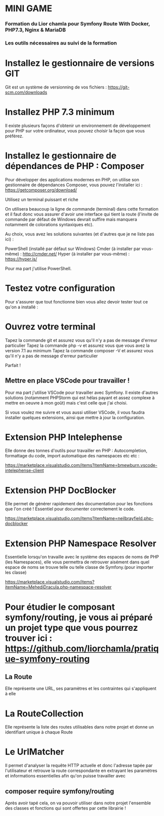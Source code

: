 # MINI GAME #

### Formation du Lior chamla pour Symfony Route With Docker, PHP7.3, Nginx & MariaDB ###

### Les outils nécessaires au suivi de la formation

# Installez le gestionnaire de versions GIT

Git est un système de versionning de vos fichiers : https://git-scm.com/downloads

# Installez PHP 7.3 minimum 

Il existe plusieurs façons d'obtenir un environnement de développement pour PHP sur votre ordinateur, vous pouvez choisir la façon que vous préférez. 

# Installez le gestionnaire de dépendances de PHP  : Composer

Pour développer des applications modernes en PHP, on utilise son gestionnaire de dépendances Composer, vous pouvez l'installer ici : https://getcomposer.org/download/

Utilisez un terminal puissant et riche 

On utilisera beaucoup la ligne de commande (terminal) dans cette formation et il faut donc vous assurer d'avoir une interface qui tient la route (l'invite de commande par défaut de Windows devrait suffire mais manquera notamment de colorations syntaxiques etc).

Au choix, vous avez les solutions suivantes (et d'autres que je ne liste pas ici) :

PowerShell (installé par défaut sur Windows)
Cmder (à installer par vous-même) : http://cmder.net/
Hyper (à installer par vous-même) : https://hyper.is/

Pour ma part j'utilise PowerShell.

# Testez votre configuration 

Pour s'assurer que tout fonctionne bien vous allez devoir tester tout ce qu'on a installé :

# Ouvrez votre terminal 
Tapez la commande git et assurez vous qu'il n'y a pas de message d'erreur particulier
Tapez la commande php -v et assurez vous que vous avez la version 7.1 au minimum
Tapez la commande composer -V et assurez vous qu'il n'y a pas de message d'erreur particulier

Parfait !


## Mettre en place VSCode pour travailler !
Pour ma part j'utilise VSCode pour travailler avec Symfony. Il existe d'autres solutions (notamment PHPStorm qui est hélas payant et assez complexe à mettre en oeuvre à mon goût) mais c'est celle que j'ai choisi.

Si vous voulez me suivre et vous aussi utiliser VSCode, il vous faudra installer quelques extensions, ainsi que mettre à jour la configuration.

# Extension PHP Intelephense

Elle donne des tonnes d'outils pour travailler en PHP : Autocompletion, formattage du code, import automatique des namespaces etc etc : 

https://marketplace.visualstudio.com/items?itemName=bmewburn.vscode-intelephense-client


# Extension PHP DocBlocker

Elle permet de générer rapidement des documentation pour les fonctions que l'on créé ! Essentiel pour documenter correctement le code.

https://marketplace.visualstudio.com/items?itemName=neilbrayfield.php-docblocker


# Extension PHP Namespace Resolver

Essentielle lorsqu'on travaille avec le système des espaces de noms de PHP (les Namespaces), elle vous permettra de retrouver aisément dans quel espace de noms se trouve telle ou telle classe de Symfony.(pour importer les classe)

https://marketplace.visualstudio.com/items?itemName=MehediDracula.php-namespace-resolver

# Pour étudier le composant symfony/routing, je vous ai préparé un projet type que vous pourrez trouver ici : https://github.com/liorchamla/pratique-symfony-routing

## La Route 
Elle représente une URL, ses paramètres et les contraintes qui s'appliquent à elle
# La RouteCollection
Elle représente la liste des routes utilisables dans notre projet et donne un identifiant unique à chaque Route
# Le UrlMatcher
Il permet d'analyser la requête HTTP actuelle et donc l'adresse tapée par l'utilisateur et retrouve la route correspondante en extrayant les paramètres et informations essentielles afin qu'on puisse travailler avec


## composer require symfony/routing

Après avoir tapé cela, on va pouvoir utiliser dans notre projet l'ensemble des classes et fonctions qui sont offertes par cette librairie !



